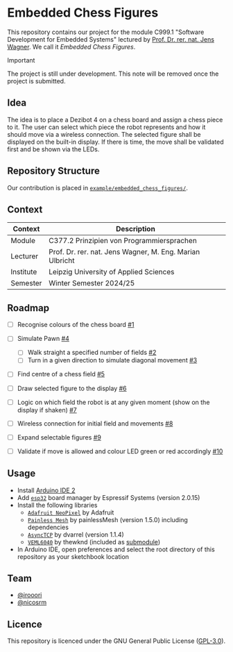 # Embedded Chess Figures

This repository contains our project for the module C999.1 "Software Development for Embedded Systems" lectured by [Prof. Dr. rer. nat. Jens Wagner](https://fim.htwk-leipzig.de/fakultaet/personen/professorinnen-und-professoren/jens-wagner/). We call it *Embedded Chess Figures*.

> [!IMPORTANT]
> The project is still under development. This note will be removed once the project is submitted.


## Idea

The idea is to place a Dezibot 4 on a chess board and assign a chess piece to it. The user can select which piece the robot represents and how it should move via a wireless connection. The selected figure shall be displayed on the built-in display. If there is time, the move shall be validated first and be shown via the LEDs.


## Repository Structure

Our contribution is placed in [`example/embedded_chess_figures/`](./example/embedded_chess_figures/).
<!-- TODO: State changes -->


## Context

| Context    | Description                                                                         |
|------------|-------------------------------------------------------------------------------------|
| Module     | C377.2 Prinzipien von Programmiersprachen                                           |
| Lecturer   | Prof. Dr. rer. nat. Jens Wagner, M. Eng. Marian Ulbricht                            |
| Institute  | Leipzig University of Applied Sciences                                              |
| Semester   | Winter Semester 2024/25                                                             |


## Roadmap

- [ ] Recognise colours of the chess board [#1](/../../issues/1)
- [ ] Simulate Pawn [#4](/../../issues/4)
    - [ ] Walk straight a specified number of fields [#2](/../../issues/2)
    - [ ] Turn in a given direction to simulate diagonal movement [#3](/../../issues/3)
- [ ] Find centre of a chess field [#5](/../../issues/5)
- [ ] Draw selected figure to the display [#6](/../../issues/6)
- [ ] Logic on which field the robot is at any given moment (show on the display if shaken) [#7](/../../issues/7)
- [ ] Wireless connection for initial field and movements [#8](/../../issues/8)
- [ ] Expand selectable figures [#9](/../../issues/9)
- [ ] Validate if move is allowed and colour LED green or red accordingly [#10](/../../issues/10)


## Usage

- Install [Arduino IDE 2](https://github.com/arduino/arduino-ide)
- Add [`esp32`](https://github.com/espressif/arduino-esp32/releases/tag/2.0.15) board manager by Espressif Systems (version 2.0.15)
- Install the following libraries
    - [`Adafruit NeoPixel`](https://github.com/adafruit/Adafruit_NeoPixel) by Adafruit
    - [`Painless Mesh`](https://gitlab.com/painlessMesh/painlessMesh/-/tree/v1.5.0) by painlessMesh (version 1.5.0) including dependencies
    - [`AsyncTCP`](https://github.com/dvarrel/AsyncTCP/releases/tag/1.1.4) by dvarrel (version 1.1.4)
    - [`VEML6040`](https://github.com/thewknd/VEML6040/) by thewknd (included as [submodule](./libraries/VEML6040/))
- In Arduino IDE, open preferences and select the root directory of this repository as your sketchbook location


## Team

- [@irooori](https://github.com/irooori)
- [@nicosrm](https://github.com/nicosrm)

## Licence

This repository is licenced under the GNU General Public License ([GPL-3.0](./LICENSE.txt)).
<!-- TODO: State changes -->
